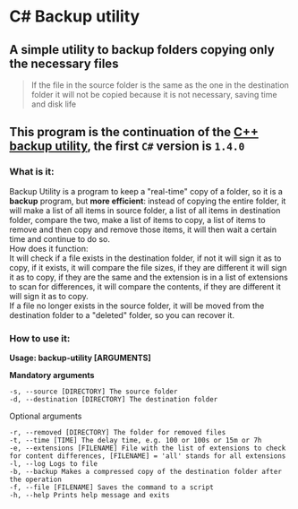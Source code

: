 # C# Backup utility

## A simple utility to backup folders copying only the necessary files

> If the file in the source folder is the same as the one in the destination folder it will not be copied because it is not necessary, saving time and disk life

## This program is the continuation of the [C++ backup utility](https://github.com/Pyrix25633/backup-utility-cpp), the first `C#` version is `1.4.0`

### What is it:

Backup Utility is a program to keep a "real-time" copy of a folder, so it is a **backup** program, but **more efficient**: instead of copying the entire folder, it will make a list of all items in source folder, a list of all items in destination folder, compare the two, make a list of items to copy, a list of items to remove and then copy and remove those items, it will then wait a certain time and continue to do so.  
How does it function:  
It will check if a file exists in the destination folder, if not it will sign it as to copy, if it exists, it will compare the file sizes, if they are different it will sign it as to copy, if they are the same and the extension is in a list of extensions to scan for differences, it will compare the contents, if they are different it will sign it as to copy.  
If a file no longer exists in the source folder, it will be moved from the destination folder to a "deleted" folder, so you can recover it.

### How to use it:

**Usage: backup-utility [ARGUMENTS]**

**Mandatory arguments**

`-s, --source [DIRECTORY] The source folder`  
`-d, --destination [DIRECTORY] The destination folder`

Optional arguments

`-r, --removed [DIRECTORY] The folder for removed files`  
`-t, --time [TIME] The delay time, e.g. 100 or 100s or 15m or 7h`  
`-e, --extensions [FILENAME] File with the list of extensions to check for content differences, [FILENAME] = 'all' stands for all extensions`  
`-l, --log Logs to file`  
`-b, --backup Makes a compressed copy of the destination folder after the operation`  
`-f, --file [FILENAME] Saves the command to a script`  
`-h, --help Prints help message and exits`